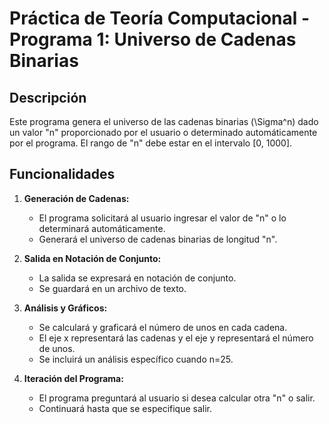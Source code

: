 # Práctica de Teoría Computacional - Programa 1: Universo de Cadenas Binarias

## Descripción

Este programa genera el universo de las cadenas binarias (\Sigma^n) dado un valor "n" proporcionado por el usuario o determinado automáticamente por el programa. El rango de "n" debe estar en el intervalo [0, 1000].

## Funcionalidades

1. **Generación de Cadenas:**
   - El programa solicitará al usuario ingresar el valor de "n" o lo determinará automáticamente.
   - Generará el universo de cadenas binarias de longitud "n".

2. **Salida en Notación de Conjunto:**
   - La salida se expresará en notación de conjunto.
   - Se guardará en un archivo de texto.

3. **Análisis y Gráficos:**
   - Se calculará y graficará el número de unos en cada cadena.
   - El eje x representará las cadenas y el eje y representará el número de unos.
   - Se incluirá un análisis específico cuando n=25.

4. **Iteración del Programa:**
   - El programa preguntará al usuario si desea calcular otra "n" o salir.
   - Continuará hasta que se especifique salir.

